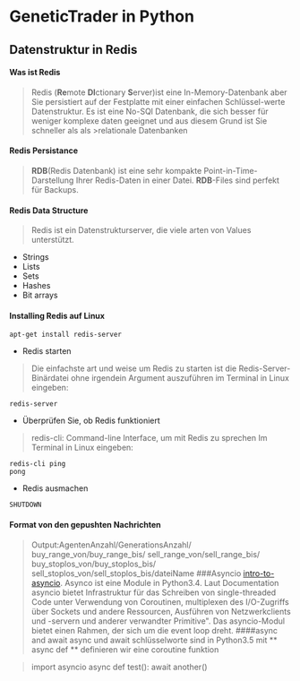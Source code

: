 # GeneticTrader in Python
## Datenstruktur in Redis
#### Was ist Redis
>Redis (**Re**mote **DI**ctionary **S**erver)ist eine In-Memory-Datenbank aber Sie persistiert auf der Festplatte mit einer einfachen Schlüssel-werte Datenstruktur.
>Es ist eine No-SQl Datenbank, die sich besser für weniger komplexe daten geeignet und aus diesem Grund ist Sie schneller als als >relationale Datenbanken 
#### Redis Persistance
>**RDB**(Redis Datenbank) ist eine sehr kompakte Point-in-Time-Darstellung Ihrer Redis-Daten in einer Datei.
>**RDB**-Files sind perfekt für Backups.
#### Redis Data Structure
>Redis ist ein Datenstrukturserver, die viele arten von Values unterstützt.
* Strings
* Lists
* Sets
* Hashes
* Bit arrays
#### Installing Redis auf Linux
```
apt-get install redis-server
```
* Redis starten
>Die einfachste art und weise um Redis zu starten ist die Redis-Server-Binärdatei ohne irgendein Argument auszuführen
>im Terminal in Linux eingeben:
``` 
redis-server
```
* Überprüfen Sie, ob Redis funktioniert
>redis-cli: Command-line Interface, um mit Redis zu sprechen
>Im Terminal in Linux eingeben:
``` 
redis-cli ping
pong
```
* Redis ausmachen
```
SHUTDOWN 
```
#### Format von den gepushten Nachrichten

>Output:AgentenAnzahl/GenerationsAnzahl/
>buy_range_von/buy_range_bis/
>sell_range_von/sell_range_bis/
>buy_stoplos_von/buy_stoplos_bis/
>sell_stoplos_von/sell_stoplos_bis/dateiName
###Asyncio [intro-to-asyncio](https://www.blog.pythonlibrary.org/2016/07/26/python-3-an-intro-to-asyncio/).
Asynco ist eine Module in Python3.4.
Laut Documentation asyncio bietet Infrastruktur für das Schreiben von single-threaded Code unter Verwendung von Coroutinen, multiplexen des I/O-Zugriffs über Sockets und andere Ressourcen, Ausführen von Netzwerkclients und -servern und anderer verwandter Primitive".
Das asyncio-Modul bietet einen Rahmen, der sich um die event loop dreht.
####async and await
async und await schlüsselworte sind in Python3.5
mit ** async def ** definieren wir eine coroutine funktion

>import asyncio
>async def test():
>  await another()
